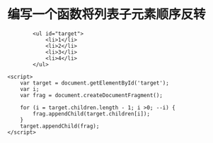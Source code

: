 # 编写一个函数将列表子元素顺序反转


			<ul id="target">
			    <li>1</li>
			    <li>2</li>
			    <li>3</li>
			    <li>4</li>
			</ul>

	<script>
	    var target = document.getElementById('target');
	    var i;
	    var frag = document.createDocumentFragment();
	
	    for (i = target.children.length - 1; i >0; --i) {
	        frag.appendChild(target.children[i]);
	    }
	    target.appendChild(frag);
	</script>
